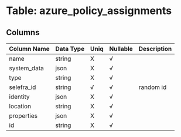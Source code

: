# Table: azure_policy_assignments

## Columns 

|  Column Name   |  Data Type  | Uniq | Nullable | Description | 
|  ----  | ----  | ----  | ----  | ---- | 
| name | string | X | √ |  | 
| system_data | json | X | √ |  | 
| type | string | X | √ |  | 
| selefra_id | string | √ | √ | random id | 
| identity | json | X | √ |  | 
| location | string | X | √ |  | 
| properties | json | X | √ |  | 
| id | string | X | √ |  | 



